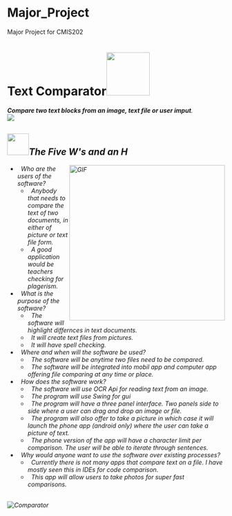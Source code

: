 # Major_Project
Major Project for CMIS202

<h1>Text Comparator<img src="https://static.wikia.nocookie.net/minecraft/images/8/8b/PoweredRedstoneComparatorNew.gif/revision/latest/scale-to-width-down/300?cb=20191117043025" width="100"></h1>

  <p><strong><em>Compare two text blocks from an image, text file or user imput</strong>.
  <br>
  <img src="https://media.giphy.com/media/GXRvf69XOX0Aw/giphy.gif">
  
### <h2><img src="https://media.giphy.com/media/hULIWsDRiNV2GhL1ED/giphy.gif" width="50">The Five W's and an H</h2>  
  
  <img align="right" alt="GIF" src="https://media.giphy.com/media/1U4S8219ByoGk/giphy.gif" width="360px"/>

- &nbsp; Who are the users of the software?
  - &nbsp; Anybody that needs to compare the text of two documents, in either of picture or text file form.
  - &nbsp; A good application would be teachers checking for plagerism.
- &nbsp; What is the purpose of the software?
  - &nbsp; The software will highlight differnces in text documents.
  - &nbsp; It will create text files from pictures.
  - &nbsp; It will have spell checking.
- &nbsp; Where and when will the software be used?
  - &nbsp; The software will be anytime two files need to be compared.
  - &nbsp; The software will be integrated into mobil app and computer app offering file comparing at any time or place.
- &nbsp; How does the software work?
  - &nbsp; The software will use OCR Api for reading text from an image.
  - &nbsp; The program will use Swing for gui
  - &nbsp; The program will have a three panel interface. Two panels side to side where a user can drag and drop an image or file. 
  - &nbsp; The program will also offer to take a picture in which case it will launch the phone app (android only) where the user can take a picture of text.
  - &nbsp; The phone version of the app will have a character limit per comparison. The user will be able to iterate through sentences.
- &nbsp; Why would anyone want to use the software over existing processes?
  - &nbsp; Currently there is not many apps that compare text on a file. I have mostly seen this in IDEs for code comparison.
  - &nbsp; This app will allow users to take photos for super fast comparisons.

  
<br>
  <img src="https://sketchertest.blob.core.windows.net/previewimages/Yyn0VEN5R7p59T_f-_D5IQ.png" alt="Comparator" title="Comparator">
